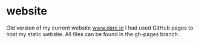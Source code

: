 website
=======

Old version of my current website www.dare.io
I had used GitHub pages to host my static website. All files can be found in the gh-pages branch.
